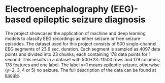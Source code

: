 # Electroencephalography (EEG)-based epileptic seizure diagnosis

The project showcases the application of machine and deep learning models to classify EEG recordings as either seizure or free seizure episodes. The dataset used for this project consists of 500 single-channel EEG segments of 23.6 sec. duration. Each segment is sampled as 4097 data points and divided into 23 chunks; each containing 178 data points for 1 second. This results in a dataset with 500*23=11500 rows and 179 columns; 178 features and one label. The label y=1 means epileptic seizure, otherwise (y=2, 3, 4 or 5) no seizure. The full description of the data can be found at [kaggle](https://www.kaggle.com/datasets/harunshimanto/epileptic-seizure-recognition).

